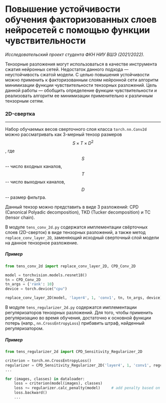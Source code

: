 # Повышение устойчивости обучения факторизованных слоев нейросетей с помощью функции чувствительности
*Исследовательский проект студента ФКН НИУ ВШЭ (2021/2022).*

Тензорные разложения могут использоваться в качестве инструмента сжатия нейронных сетей. Недостаток данного подхода — неустойчивость сжатой модели. С целью повышения устойчивости можно применить к факторизованным слоям нейронной сети алгоритм минимизации функции чувствительности тензорных разложений. Цель данной работы — обобщить определение функции чувствительности и реализовать алгоритм ее минимизации применительно к различным тензорным сетям.

### 2D-свертка
---

Набор обучаемых весов сверточного слоя класса `torch.nn.Conv2d` можно рассматривать как 3-мерный тензор размеров $$S \times T \times D^2$$, где $$S$$ -- число входных каналов, $$T$$ --  число выходных каналов, $$D$$ -- размер фильтра.

Данный тензор можно представить в виде 3 разложений: CPD (Canonical Polyadic decomposition), TKD (Tucker decomposition) и TC (tensor chain).

В модуле `tens_conv_2d.py` содержатся имплементации свёрточных слоев (2D-сверток) в виде тензорных разложений, а также метод `replace_conv_layer_2D`, заменяющий исходный сверточный слой модели на данное тензорное разложение.

##### Пример

```python
from tens_conv_2d import replace_conv_layer_2D, CPD_Conv_2D

model = torchvision.models.resnet18()
tn = CPD_Conv_2D
tn_args = {'rank': 10}
device = torch.device("cpu")

replace_conv_layer_2D(model, 'layer4', 1, 'conv1', tn, tn_args, device)
``` 


В модуле `tens_regularizer_2d.py` содержатся имплементации регуляризаторов тензорных разложений. Для того, чтобы применить регуляризацию во время обучения, достаточно к основной функции потерь (напр., `nn.CrossEntropyLoss`) прибавить штраф, найденный регуляризатором.

##### Пример

```python
from tens_regularizer_2d import CPD_Sensitivity_Regularizer_2D

criterion = torch.nn.CrossEntropyLoss()
regularizer = CPD_Sensitivity_Regularizer_2D('layer4', 1, 'conv1', regcoef=1e-3)
...

for (images, classes) in dataloader:
    loss = criterion(model(images), classes)
    loss += regularizer.calc_penalty(model)     # add penalty based on sensitivity function
    loss.backward()
    ...
``` 


